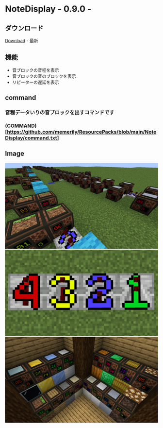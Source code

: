# NoteDisplay - 0.9.0 -

## ダウンロード
[Download](https://github.com/memerily/ResourcePacks/raw/main/NoteDisplay/release/NoteDisplay-0.9.0/NoteDisplay-0.9.0.zip) - 最新

## 機能
- 音ブロックの音程を表示
- 音ブロックの音のブロックを表示
- リピーターの遅延を表示





## command
### 音程データいりの音ブロックを出すコマンドです
### (COMMAND)[https://github.com/memerily/ResourcePacks/blob/main/NoteDisplay/command.txt]


## Image
<img width="512px" src="https://raw.githubusercontent.com/memerily/ResourcePacks/main/NoteDisplay/README.Image/2024-01-14_00.29.10.png">
<img width="512px" src="https://raw.githubusercontent.com/memerily/ResourcePacks/main/NoteDisplay/README.Image/2024-01-14_00.29.35.png">
<img width="512px" src="https://raw.githubusercontent.com/memerily/ResourcePacks/main/NoteDisplay/README.Image/2024-01-14_00.34.06.png">


